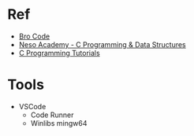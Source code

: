 # Ref
- [Bro Code](https://youtu.be/87SH2Cn0s9A)
- [Neso Academy - C Programming & Data Structures](https://www.youtube.com/playlist?list=PLBlnK6fEyqRhX6r2uhhlubuF5QextdCSM)
- [C Programming Tutorials](https://www.youtube.com/playlist?list=PLA1FTfKBAEX4hblYoH6mnq0zsie2w6Wif)

# Tools
- VSCode
  - Code Runner
  - Winlibs mingw64